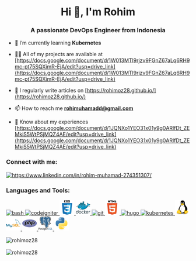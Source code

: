 <h1 align="center">Hi 👋, I'm Rohim</h1>
<h3 align="center">A passionate DevOps Engineer from Indonesia</h3>

- 🌱 I’m currently learning **Kubernetes**

- 👨‍💻 All of my projects are available at [https://docs.google.com/document/d/1W013MTl9rjzv9FGnZ67aLq6RH9mc-pt75SQXimR-EjA/edit?usp=drive_link](https://docs.google.com/document/d/1W013MTl9rjzv9FGnZ67aLq6RH9mc-pt75SQXimR-EjA/edit?usp=drive_link)

- 📝 I regularly write articles on [https://rohimoz28.github.io/](https://rohimoz28.github.io/)

- 📫 How to reach me **rohimuhamadd@gmail.com**

- 📄 Know about my experiences [https://docs.google.com/document/d/1JQNXo1YEO31x01y9g0ARlfDt_ZEMkiS5WtPSjMQZ4AE/edit?usp=drive_link](https://docs.google.com/document/d/1JQNXo1YEO31x01y9g0ARlfDt_ZEMkiS5WtPSjMQZ4AE/edit?usp=drive_link)

<h3 align="left">Connect with me:</h3>
<p align="left">
<a href="https://linkedin.com/in/https://www.linkedin.com/in/rohim-muhamad-274351307/" target="blank"><img align="center" src="https://raw.githubusercontent.com/rahuldkjain/github-profile-readme-generator/master/src/images/icons/Social/linked-in-alt.svg" alt="https://www.linkedin.com/in/rohim-muhamad-274351307/" height="30" width="40" /></a>
</p>

<h3 align="left">Languages and Tools:</h3>
<p align="left"> <a href="https://www.gnu.org/software/bash/" target="_blank" rel="noreferrer"> <img src="https://www.vectorlogo.zone/logos/gnu_bash/gnu_bash-icon.svg" alt="bash" width="40" height="40"/> </a> <a href="https://codeigniter.com" target="_blank" rel="noreferrer"> <img src="https://cdn.worldvectorlogo.com/logos/codeigniter.svg" alt="codeigniter" width="40" height="40"/> </a> <a href="https://www.w3schools.com/css/" target="_blank" rel="noreferrer"> <img src="https://raw.githubusercontent.com/devicons/devicon/master/icons/css3/css3-original-wordmark.svg" alt="css3" width="40" height="40"/> </a> <a href="https://www.docker.com/" target="_blank" rel="noreferrer"> <img src="https://raw.githubusercontent.com/devicons/devicon/master/icons/docker/docker-original-wordmark.svg" alt="docker" width="40" height="40"/> </a> <a href="https://git-scm.com/" target="_blank" rel="noreferrer"> <img src="https://www.vectorlogo.zone/logos/git-scm/git-scm-icon.svg" alt="git" width="40" height="40"/> </a> <a href="https://www.w3.org/html/" target="_blank" rel="noreferrer"> <img src="https://raw.githubusercontent.com/devicons/devicon/master/icons/html5/html5-original-wordmark.svg" alt="html5" width="40" height="40"/> </a> <a href="https://gohugo.io/" target="_blank" rel="noreferrer"> <img src="https://api.iconify.design/logos-hugo.svg" alt="hugo" width="40" height="40"/> </a> <a href="https://kubernetes.io" target="_blank" rel="noreferrer"> <img src="https://www.vectorlogo.zone/logos/kubernetes/kubernetes-icon.svg" alt="kubernetes" width="40" height="40"/> </a> <a href="https://www.linux.org/" target="_blank" rel="noreferrer"> <img src="https://raw.githubusercontent.com/devicons/devicon/master/icons/linux/linux-original.svg" alt="linux" width="40" height="40"/> </a> <a href="https://www.mysql.com/" target="_blank" rel="noreferrer"> <img src="https://raw.githubusercontent.com/devicons/devicon/master/icons/mysql/mysql-original-wordmark.svg" alt="mysql" width="40" height="40"/> </a> <a href="https://www.php.net" target="_blank" rel="noreferrer"> <img src="https://raw.githubusercontent.com/devicons/devicon/master/icons/php/php-original.svg" alt="php" width="40" height="40"/> </a> <a href="https://www.postgresql.org" target="_blank" rel="noreferrer"> <img src="https://raw.githubusercontent.com/devicons/devicon/master/icons/postgresql/postgresql-original-wordmark.svg" alt="postgresql" width="40" height="40"/> </a> <a href="https://www.python.org" target="_blank" rel="noreferrer"> <img src="https://raw.githubusercontent.com/devicons/devicon/master/icons/python/python-original.svg" alt="python" width="40" height="40"/> </a> </p>

<p><img align="center" src="https://github-readme-stats.vercel.app/api/top-langs?username=rohimoz28&show_icons=true&locale=en&layout=compact" alt="rohimoz28" /></p>

<p><img align="center" src="https://github-readme-streak-stats.herokuapp.com/?user=rohimoz28&" alt="rohimoz28" /></p>
